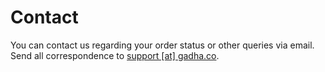 # Contact
You can contact us regarding your order status or other queries via email.
Send all correspondence to [support [at] gadha.co](mailto:support@gadha.co).